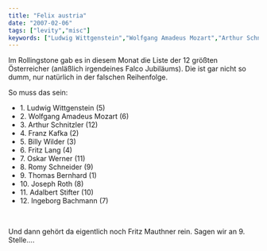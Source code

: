 ```yaml
---
title: "Felix austria"
date: "2007-02-06"
tags: ["levity","misc"]
keywords: ["Ludwig Wittgenstein","Wolfgang Amadeus Mozart","Arthur Schnitzler","Franz Kafka","Billy Wilder","Fritz Lang","Oskar Werner","Romy Schneider","Thomas Bernhard","Joseph Roth","Adalbert Stifter","Ingeborg Bachmann","Fritz Mauthner"]
---
```


Im Rollingstone gab es in diesem Monat die Liste der 12 größten Österreicher (anläßlich irgendeines Falco Jubiläums). Die ist gar nicht so dumm, nur natürlich in der falschen Reihenfolge. 

So muss das sein:

<ul class="no-bullets">
<li>1. Ludwig Wittgenstein (5)</li>
<li>2. Wolfgang Amadeus Mozart (6)</li>
<li>3. Arthur Schnitzler (12)</li>
<li>4. Franz Kafka (2)</li>
<li>5. Billy Wilder (3)</li>
<li>6. Fritz Lang (4)</li>
<li>7. Oskar Werner (11)</li>
<li>8. Romy Schneider (9)</li>
<li>9. Thomas Bernhard (1)</li>
<li>10. Joseph Roth (8)</li>
<li>11. Adalbert Stifter (10)</li>
<li>12. Ingeborg Bachmann (7)</li>
</ul>
<br>

Und dann gehört da eigentlich noch Fritz Mauthner rein. Sagen wir an 9. Stelle....